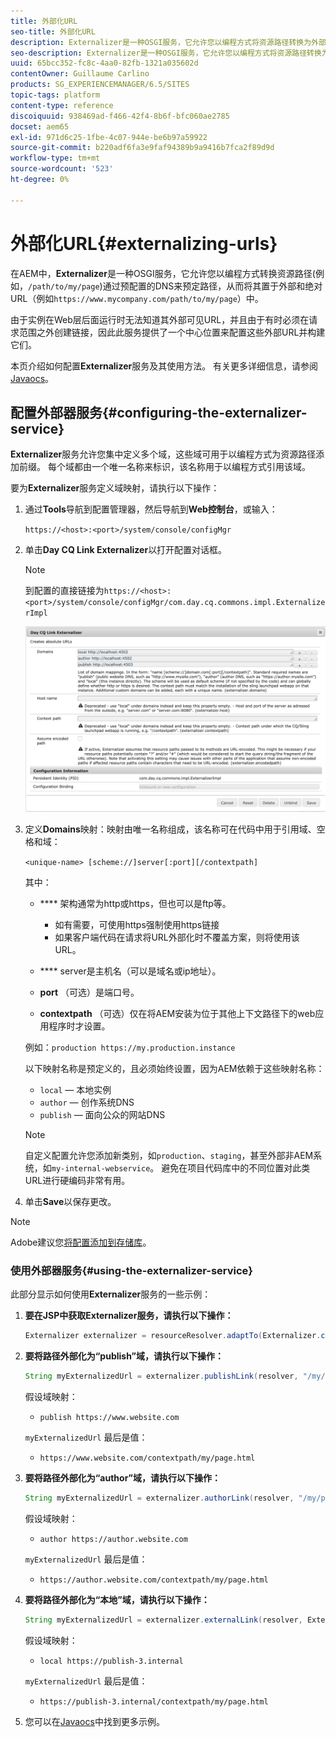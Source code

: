 ```yaml
---
title: 外部化URL
seo-title: 外部化URL
description: Externalizer是一种OSGI服务，它允许您以编程方式将资源路径转换为外部和绝对URL
seo-description: Externalizer是一种OSGI服务，它允许您以编程方式将资源路径转换为外部和绝对URL
uuid: 65bcc352-fc8c-4aa0-82fb-1321a035602d
contentOwner: Guillaume Carlino
products: SG_EXPERIENCEMANAGER/6.5/SITES
topic-tags: platform
content-type: reference
discoiquuid: 938469ad-f466-42f4-8b6f-bfc060ae2785
docset: aem65
exl-id: 971d6c25-1fbe-4c07-944e-be6b97a59922
source-git-commit: b220adf6fa3e9faf94389b9a9416b7fca2f89d9d
workflow-type: tm+mt
source-wordcount: '523'
ht-degree: 0%

---
```


# 外部化URL{#externalizing-urls}

在AEM中，**Externalizer**&#x200B;是一种OSGI服务，它允许您以编程方式转换资源路径(例如，`/path/to/my/page`)通过预配置的DNS来预定路径，从而将其置于外部和绝对URL（例如`https://www.mycompany.com/path/to/my/page`）中。

由于实例在Web层后面运行时无法知道其外部可见URL，并且由于有时必须在请求范围之外创建链接，因此此服务提供了一个中心位置来配置这些外部URL并构建它们。

本页介绍如何配置&#x200B;**Externalizer**&#x200B;服务及其使用方法。 有关更多详细信息，请参阅[Javaocs](https://helpx.adobe.com/experience-manager/6-5/sites/developing/using/reference-materials/javadoc/com/day/cq/commons/Externalizer.html)。

## 配置外部器服务{#configuring-the-externalizer-service}

**Externalizer**&#x200B;服务允许您集中定义多个域，这些域可用于以编程方式为资源路径添加前缀。 每个域都由一个唯一名称来标识，该名称用于以编程方式引用该域。

要为&#x200B;**Externalizer**&#x200B;服务定义域映射，请执行以下操作：

1. 通过&#x200B;**Tools**&#x200B;导航到配置管理器，然后导航到&#x200B;**Web控制台**，或输入：

   `https://<host>:<port>/system/console/configMgr`

1. 单击&#x200B;**Day CQ Link Externalizer**&#x200B;以打开配置对话框。

   >[!NOTE]
   >
   >到配置的直接链接为`https://<host>:<port>/system/console/configMgr/com.day.cq.commons.impl.ExternalizerImpl`

   ![aem-externalizer-01](assets/aem-externalizer-01.png)

1. 定义&#x200B;**Domains**&#x200B;映射：映射由唯一名称组成，该名称可在代码中用于引用域、空格和域：

   `<unique-name> [scheme://]server[:port][/contextpath]`

   其中：

   * **** 架构通常为http或https，但也可以是ftp等。

      * 如有需要，可使用https强制使用https链接
      * 如果客户端代码在请求将URL外部化时不覆盖方案，则将使用该URL。
   * **** server是主机名（可以是域名或ip地址）。
   * **port** （可选）是端口号。
   * **contextpath** （可选）仅在将AEM安装为位于其他上下文路径下的web应用程序时才设置。

   例如：`production https://my.production.instance`

   以下映射名称是预定义的，且必须始终设置，因为AEM依赖于这些映射名称：

   * `local`  — 本地实例
   * `author`  — 创作系统DNS
   * `publish`  — 面向公众的网站DNS

   >[!NOTE]
   >
   >自定义配置允许您添加新类别，如`production`、`staging`，甚至外部非AEM系统，如`my-internal-webservice`。 避免在项目代码库中的不同位置对此类URL进行硬编码非常有用。

1. 单击&#x200B;**Save**&#x200B;以保存更改。

>[!NOTE]
>
>Adobe建议您[将配置添加到存储库](/help/sites-deploying/configuring.md#addinganewconfigurationtotherepository)。

### 使用外部器服务{#using-the-externalizer-service}

此部分显示如何使用&#x200B;**Externalizer**&#x200B;服务的一些示例：

1. **要在JSP中获取Externalizer服务，请执行以下操作：**

   ```java
   Externalizer externalizer = resourceResolver.adaptTo(Externalizer.class);
   ```

1. **要将路径外部化为“publish”域，请执行以下操作：**

   ```java
   String myExternalizedUrl = externalizer.publishLink(resolver, "/my/page") + ".html";
   ```

   假设域映射：

   * `publish https://www.website.com`

   `myExternalizedUrl` 最后是值：

   * `https://www.website.com/contextpath/my/page.html`


1. **要将路径外部化为“author”域，请执行以下操作：**

   ```java
   String myExternalizedUrl = externalizer.authorLink(resolver, "/my/page") + ".html";
   ```

   假设域映射：

   * `author https://author.website.com`

   `myExternalizedUrl` 最后是值：

   * `https://author.website.com/contextpath/my/page.html`


1. **要将路径外部化为“本地”域，请执行以下操作：**

   ```java
   String myExternalizedUrl = externalizer.externalLink(resolver, Externalizer.LOCAL, "/my/page") + ".html";
   ```

   假设域映射：

   * `local https://publish-3.internal`

   `myExternalizedUrl` 最后是值：

   * `https://publish-3.internal/contextpath/my/page.html`


1. 您可以在[Javaocs](https://helpx.adobe.com/experience-manager/6-5/sites/developing/using/reference-materials/javadoc/com/day/cq/commons/Externalizer.html)中找到更多示例。
